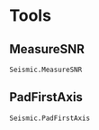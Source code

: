 # Tools


## MeasureSNR

```@docs
Seismic.MeasureSNR
```

## PadFirstAxis

```@docs
Seismic.PadFirstAxis
```



